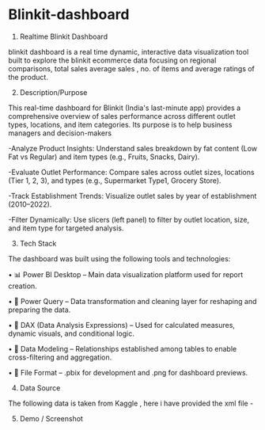 # Blinkit-dashboard
1. Realtime Blinkit Dashboard

blinkit dashboard is a real time dynamic, interactive data visualization tool built to explore the blinkit ecommerce data focusing on regional comparisons, total sales average sales , no. of items and average ratings of the product.

2. Description/Purpose

This real-time dashboard for Blinkit (India's last-minute app) provides a comprehensive overview of sales performance across different outlet types, locations, and item categories. Its purpose is to help business managers and decision-makers

 -Analyze Product Insights: Understand sales breakdown by fat content (Low Fat vs Regular) and item types (e.g., Fruits, Snacks, Dairy).
 
 -Evaluate Outlet Performance: Compare sales across outlet sizes, locations (Tier 1, 2, 3), and types (e.g., Supermarket Type1, Grocery Store).

 -Track Establishment Trends: Visualize outlet sales by year of establishment (2010–2022).

 -Filter Dynamically: Use slicers (left panel) to filter by outlet location, size, and item type for targeted analysis.

 3. Tech Stack

 The dashboard was built using the following tools and technologies:

 • 📊 Power BI Desktop – Main data visualization platform used for report creation.
 
 • 📂 Power Query – Data transformation and cleaning layer for reshaping and preparing the data.

 • 🧠 DAX (Data Analysis Expressions) – Used for calculated measures, dynamic visuals, and conditional logic.

 • 📝 Data Modeling – Relationships established among tables to enable cross-filtering and aggregation.

 • 📁 File Format – .pbix for development and .png for dashboard previews.

 4. Data Source

 The following data is taken from Kaggle , here i have provided the xml file -   

 5. Demo / Screenshot
